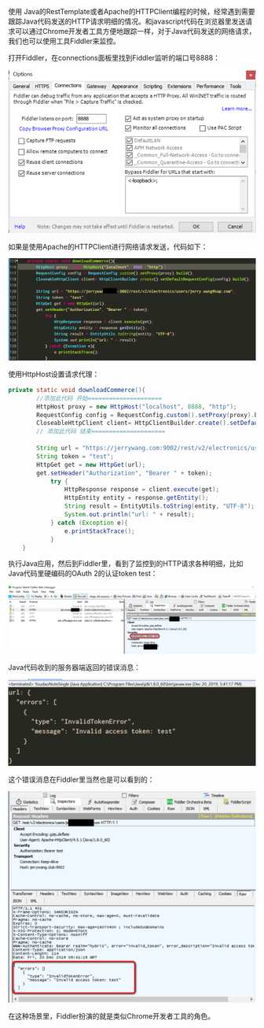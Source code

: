 使用 Java的RestTemplate或者Apache的HTTPClient编程的时候，经常遇到需要跟踪Java代码发送的HTTP请求明细的情况。和javascript代码在浏览器里发送请求可以通过Chrome开发者工具方便地跟踪一样，对于Java代码发送的网络请求，我们也可以使用工具Fiddler来监控。

打开Fiddler，在connections面板里找到Fiddler监听的端口号8888：

![img](assets/aHR0cHM6Ly91cGxvYWQtaW1hZ2VzLmppYW5zaHUuaW8vdXBsb2FkX2ltYWdlcy8yMDg1NzkxLTk3Y2IxZDY0NDEzZjk1ZmMucG5n.jpg)

如果是使用Apache的HTTPClient进行网络请求发送，代码如下：

![img](assets/aHR0cHM6Ly91cGxvYWQtaW1hZ2VzLmppYW5zaHUuaW8vdXBsb2FkX2ltYWdlcy8yMDg1NzkxLWM3MjJmMzVjZDJjMGQ1Y2YucG5n.jpg)

使用HttpHost设置请求代理：

```Java
private static void downloadCommerce(){
    	//添加此代码 开始=====================
		HttpHost proxy = new HttpHost("localhost", 8888, "http");
		RequestConfig config = RequestConfig.custom().setProxy(proxy).build();
		CloseableHttpClient client= HttpClientBuilder.create().setDefaultRequestConfig(config).build();
		// 添加此代码 结束=====================
    
		String url = "https://jerrywang.com:9002/rest/v2/electronics/users/jerry.wang@sap.com";
		String token = "test";
	    HttpGet get = new HttpGet(url);
	    get.setHeader("Authorization", "Bearer " + token);
	        try {
	            HttpResponse response = client.execute(get);
	            HttpEntity entity = response.getEntity();
	            String result = EntityUtils.toString(entity, "UTF-8");
	            System.out.println("url: " + result);
	        } catch (Exception e){
	        	e.printStackTrace();
	        }
	}
```

执行Java应用，然后到Fiddler里，看到了监控到的HTTP请求各种明细，比如Java代码里硬编码的OAuth 2的认证token test：

![img](assets/aHR0cHM6Ly91cGxvYWQtaW1hZ2VzLmppYW5zaHUuaW8vdXBsb2FkX2ltYWdlcy8yMDg1NzkxLTU3ZmFkM2MwNDNhN2EzMzQucG5n.jpg)

Java代码收到的服务器端返回的错误消息：

![img](assets/aHR0cHM6Ly91cGxvYWQtaW1hZ2VzLmppYW5zaHUuaW8vdXBsb2FkX2ltYWdlcy8yMDg1NzkxLWIyZjFjM2JhM2YzOTRhYzgucG5n.jpg)

这个错误消息在Fiddler里当然也是可以看到的：

![img](assets/aHR0cHM6Ly91cGxvYWQtaW1hZ2VzLmppYW5zaHUuaW8vdXBsb2FkX2ltYWdlcy8yMDg1NzkxLTU0MGZkOTUyODgxNjc5NzgucG5n.jpg)

在这种场景里，Fiddler扮演的就是类似Chrome开发者工具的角色。